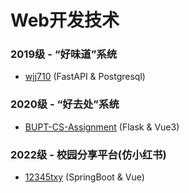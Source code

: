 # Web开发技术

### 2019级 - “好味道”系统
* [wjj710](https://github.com/wjj710/good-flavor) (FastAPI & Postgresql)

### 2020级 - “好去处”系统
* [BUPT-CS-Assignment](https://github.com/BUPT-CS-Assignment/Travelet) (Flask & Vue3)
### 2022级 - 校园分享平台(仿小红书)
* [12345txy](https://github.com/12345txy/campus_share) (SpringBoot & Vue)
